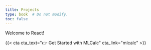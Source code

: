 ```yaml
---
title: Projects
type: book  # Do not modify.
toc: false
---
```


Welcome to React!

{{< cta cta_text="👉 Get Started with MLCalc" cta_link="mlcalc" >}}